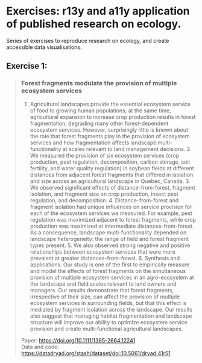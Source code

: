 # Exercises: r13y and a11y application of published research on ecology.

Series of exercises to reproduce research on ecology, and create accessible data visualisations.

## Exercise 1:
> ### Forest fragments modulate the provision of multiple ecosystem services <br>
>
>1. Agricultural landscapes provide the essential ecosystem service of food to growing human populations; at the same time, agricultural expansion to increase crop production results in forest fragmentation, degrading many other forest-dependent ecosystem services. However, surprisingly little is known about the role that forest fragments play in the provision of ecosystem services and how fragmentation affects landscape multi-functionality at scales relevant to land management decisions. 2. We measured the provision of six ecosystem services (crop production, pest regulation, decomposition, carbon storage, soil fertility, and water quality regulation) in soybean fields at different distances from adjacent forest fragments that differed in isolation and size across an agricultural landscape in Quebec, Canada. 3. We observed significant effects of distance-from-forest, fragment isolation, and fragment size on crop production, insect pest regulation, and decomposition. 4. Distance-from-forest and fragment isolation had unique influences on service provision for each of the ecosystem services we measured. For example, pest regulation was maximized adjacent to forest fragments, while crop production was maximized at intermediate distances-from-forest. As a consequence, landscape multi-functionality depended on landscape heterogeneity: the range of field and forest fragment types present. 5. We also observed strong negative and positive relationships between ecosystem services that were more prevalent at greater distances-from-forest. 6. Synthesis and applications. Our study is one of the first to empirically measure and model the effects of forest fragments on the simultaneous provision of multiple ecosystem services in an agro-ecosystem at the landscape and field scales relevant to land owners and managers. Our results demonstrate that forest fragments, irrespective of their size, can affect the provision of multiple ecosystem services in surrounding fields, but that this effect is mediated by fragment isolation across the landscape. Our results also suggest that managing habitat fragmentation and landscape structure will improve our ability to optimize ecosystem service provision and create multi-functional agricultural landscapes.
>
> Paper: <https://doi.org/10.1111/1365-2664.12241> <br>
> Data and code: <https://datadryad.org/stash/dataset/doi:10.5061/dryad.41r51>

